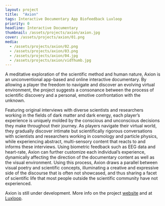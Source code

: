 ```yaml
---
layout: project
title:  "Axion"
tags: Interactive Documentary App Biofeedback Luxloop
priority: 0
headline: Interactive Documentary
thumbnail: /assets/projects/axion/axion.jpg
cover: /assets/projects/axion/01.png
media:
  - /assets/projects/axion/02.png
  - /assets/projects/axion/03.png
  - /assets/projects/axion/04.jpg
  - /assets/projects/axion/vidThumb.jpg
---
```

A meditative exploration of the scientific method and human nature, Axion is an unconventional app-based and online interactive documentary. By allowing a player the freedom to navigate and discover an evolving virtual environment, the project suggests a consonance between the process of scientific discovery and a personal, emotive confrontation with the unknown.

Featuring original interviews with diverse scientists and researchers working in the fields of dark matter and dark energy, each player’s experience is uniquely molded by the conscious and unconscious decisions they make throughout their journey. As players navigate their virtual world, they gradually discover intimate but scientifically rigorous conversations with scientists and researchers working in cosmology and particle physics, while experiencing abstract, multi-sensory content that reacts to and informs these interviews. Using biometric feedback such as EEG data and heart-rate, Axion can further customize each individual’s experience, dynamically affecting the direction of the documentary content as well as the visual environment. Using this process, Axion draws a parallel between visual poetry and scientific concepts, illuminating a creative and expressive side of the discourse that is often not showcased, and thus sharing a facet of scientific life that most people outside the scientific community have not experienced.

Axion is still under development.
More info on the project [website](http://axion.is) and at [Luxloop](http://luxloop.com/axion).
